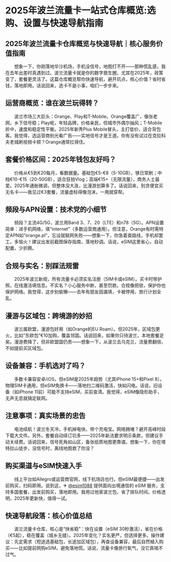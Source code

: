 # 2025年波兰流量卡一站式仓库概览:选购、设置与快速导航指南

## 2025年波兰流量卡仓库概览与快速导航｜核心服务价值指南

　　想象一下，你刚落地华沙机场，手机没信号，地图打不开——那种慌乱感，我在去年出差时真遇到过。波兰流量卡就是你的数字救生圈，尤其在2025年，政策变了，套餐更灵活了。这篇仓库概览帮你快速导航，避开坑点，核心价值？省时省钱，落地即用。话说回来，选卡不是小事，咱们一步步来。

## 运营商概览：谁在波兰玩得转？
　　波兰市场三大巨头：Orange、Play和T-Mobile。Orange覆盖广，像张老网，乡下信号稳；Play呢，年轻品牌，价格亲民，但城市外偶尔抽风；T-Mobile折中，速度和稳定性平衡。2025年新秀Plus Mobile冒头，主打低价，适合背包客。我觉得，选运营商别光看广告——实地信号才是王道。你有没有试过在克拉科夫老城刷视频卡顿？Orange通常扛得住。

## 套餐价格区间：2025年钱包友好吗？
　　价格从€5到€20每月，看数据量。基础包€5-€8（5-10GB），够日常刷；中档€10-€15（20-50GB），适合狂拍Vlog；高端€15+（无限流量），商务人士最爱。2025年通胀微调，但整体没大涨，比漫游划算多了。话说回来，别贪便宜买无名卡——我见过€3套餐，流量虚标得像泡沫，一用就穿帮。

## 频段与APN设置：技术党的小细节
　　频段？主流4G/5G，波兰用Band 3、7、20（LTE）和n78（5G）。APN设置简单：进手机网络，填“internet”（多数运营商通用）。但注意，Orange有时需特定APN如“orange.pl”，忘设就联网失败——想象一下，你急着查路线，手机却罢工，多恼火！建议出发前截图保存指南，落地秒调。话说，eSIM这里省心，自动配置，少折腾。

## 合规与实名：别踩法规雷
　　2025年波兰新规，所有流量卡必须实名注册（SIM卡或eSIM）。买卡时带护照，在线激活填信息。不实名？小心服务中断，甚至罚款。合规像把锁，保护你也保护网络。我觉得，这步别偷懒——去年有朋友因漏填，卡被停用，旅行计划全乱。

## 漫游与区域包：跨境游的妙招
　　波兰属欧盟，漫游包好用（如Orange的EU Roam）。但2025年，区域包更火，比如“东欧包”€10加购，覆盖邻国。话说回来，如果你只待波兰，本地套餐足矣。漫游费降了，但非欧盟国仍贵——想象一下，从波兰去乌克兰，流量费翻倍，不如提前买区域包。

## 设备兼容：手机选对了吗？
　　多数卡兼容安卓/iOS，但eSIM是2025年趋势（尤其iPhone 15+和Pixel 8）。物理SIM卡通用，但eSIM免换卡——落地扫二维码激活，快如闪电。话说，旧设备（如iPhone 11前）可能不支持eSIM，买前查清。我觉得，eSIM像隐形助手，无声无息就搞定联网。

## 注意事项：真实场景的忠告
　　电池续航！波兰冬天冷，手机掉电快，带个充电宝。网络拥堵？避开高峰时段下载大文件。另外，套餐自动续订坑多——2025年新法要求明示条款，但建议手动关续费。话说回来，信号死角如山区，备张纸质地图更靠谱。想象一下，你在塔特拉山徒步，没信号时，离线地图救了你没？

## 购买渠道与eSIM快速入手
　　线上平台如Allegro或运营商官网，线下机场店也行。但eSIM最便捷——出发前购买，扫码即用。说到这，✈ [@esim1088](https://t.me/s/esim1088) 提供面向出境通信的 eSIM 服务，支持多国套餐，出发前购买，落地即用。我用过他家波兰包，省了排队时间。价格透明，2025年更新快，值得一试。

## 快速导航段落：核心价值总结
　　波兰流量卡仓库，核心是“快省稳”：快在设置（eSIM 30秒激活），省在价格（€5起），稳在覆盖（城乡无缝）。2025年变化？实名更严，但选择更多。操作建议：先定需求（短途选基础包，长途加区域包），再查设备兼容，最后自然植入购买——比如提前网购eSIM，避免落地慌。话说，流量卡像旅行氧气，没它真喘不过气。